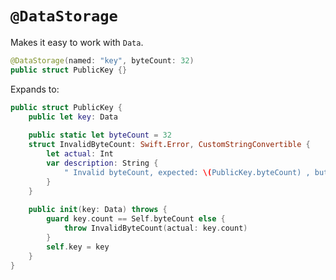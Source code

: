 # `@DataStorage`

Makes it easy to work with `Data`.

```swift
@DataStorage(named: "key", byteCount: 32)
public struct PublicKey {}
```

Expands to:

```swift
public struct PublicKey {
	public let key: Data
	
	public static let byteCount = 32
	struct InvalidByteCount: Swift.Error, CustomStringConvertible {
		let actual: Int
		var description: String {
			" Invalid byteCount, expected: \(PublicKey.byteCount) , but got: 	\(actual) "
		}
	}
	
	public init(key: Data) throws {
		guard key.count == Self.byteCount else {
			throw InvalidByteCount(actual: key.count)
		}
		self.key = key
	}
}
```
